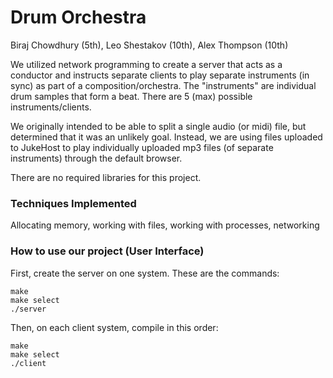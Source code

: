 # Drum Orchestra

Biraj Chowdhury (5th), Leo Shestakov (10th), Alex Thompson (10th)

We utilized network programming to create a server that acts as a conductor and instructs separate clients to play separate instruments (in sync) as part of a composition/orchestra. The "instruments" are individual drum samples that form a beat. There are 5 (max) possible instruments/clients.

We originally intended to be able to split a single audio (or midi) file, but determined that it was an unlikely goal. Instead, we are using files uploaded to JukeHost to play individually uploaded mp3 files (of separate instruments) through the default browser.

There are no required libraries for this project.

### Techniques Implemented

Allocating memory, working with files, working with processes, networking

### How to use our project (User Interface)

First, create the server on one system. These are the commands:
```
make
make select
./server
```

Then, on each client system, compile in this order:
```
make
make select
./client
```
